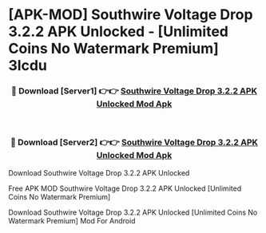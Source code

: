 # [APK-MOD] Southwire Voltage Drop 3.2.2 APK Unlocked - [Unlimited Coins No Watermark Premium] 3lcdu



<div align="center">
<h3>🔴 Download [Server1] 👉👉 <a href="https://momento.my/?title=Southwire_Voltage_Drop_3.2.2_APK_Unlocked">Southwire Voltage Drop 3.2.2 APK Unlocked Mod Apk</a></h3><br>

<h3>🔴 Download [Server2] 👉👉 <a href="https://momento.my/?title=Southwire_Voltage_Drop_3.2.2_APK_Unlocked">Southwire Voltage Drop 3.2.2 APK Unlocked Mod Apk</a></h3>
</div>



Download Southwire Voltage Drop 3.2.2 APK Unlocked 

Free APK MOD Southwire Voltage Drop 3.2.2 APK Unlocked [Unlimited Coins No Watermark Premium]

Download Southwire Voltage Drop 3.2.2 APK Unlocked [Unlimited Coins No Watermark Premium] Mod For Android
